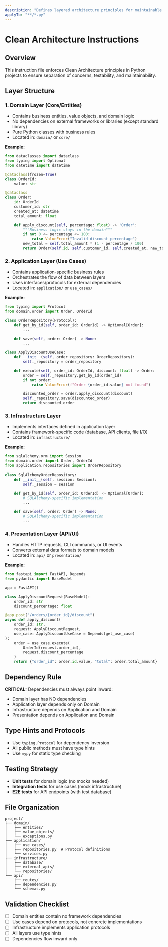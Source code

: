 ```yaml
---
description: "Defines layered architecture principles for maintainable Python applications"
applyTo: "**/*.py"
---
```


# Clean Architecture Instructions

## Overview

This instruction file enforces Clean Architecture principles in Python projects to ensure separation of concerns, testability, and maintainability.

## Layer Structure

### 1. Domain Layer (Core/Entities)

- Contains business entities, value objects, and domain logic
- No dependencies on external frameworks or libraries (except standard library)
- Pure Python classes with business rules
- Located in: `domain/` or `core/`

**Example:**

```python
from dataclasses import dataclass
from typing import Optional
from datetime import datetime

@dataclass(frozen=True)
class OrderId:
    value: str

@dataclass
class Order:
    id: OrderId
    customer_id: str
    created_at: datetime
    total_amount: float

    def apply_discount(self, percentage: float) -> 'Order':
        """Business logic stays in the domain"""
        if not 0 <= percentage <= 100:
            raise ValueError("Invalid discount percentage")
        new_total = self.total_amount * (1 - percentage / 100)
        return Order(self.id, self.customer_id, self.created_at, new_total)
```

### 2. Application Layer (Use Cases)

- Contains application-specific business rules
- Orchestrates the flow of data between layers
- Uses interfaces/protocols for external dependencies
- Located in: `application/` or `use_cases/`

**Example:**

```python
from typing import Protocol
from domain.order import Order, OrderId

class OrderRepository(Protocol):
    def get_by_id(self, order_id: OrderId) -> Optional[Order]:
        ...

    def save(self, order: Order) -> None:
        ...

class ApplyDiscountUseCase:
    def __init__(self, order_repository: OrderRepository):
        self._repository = order_repository

    def execute(self, order_id: OrderId, discount: float) -> Order:
        order = self._repository.get_by_id(order_id)
        if not order:
            raise ValueError(f"Order {order_id.value} not found")

        discounted_order = order.apply_discount(discount)
        self._repository.save(discounted_order)
        return discounted_order
```

### 3. Infrastructure Layer

- Implements interfaces defined in application layer
- Contains framework-specific code (database, API clients, file I/O)
- Located in: `infrastructure/`

**Example:**

```python
from sqlalchemy.orm import Session
from domain.order import Order, OrderId
from application.repositories import OrderRepository

class SqlAlchemyOrderRepository:
    def __init__(self, session: Session):
        self._session = session

    def get_by_id(self, order_id: OrderId) -> Optional[Order]:
        # SQLAlchemy-specific implementation
        ...

    def save(self, order: Order) -> None:
        # SQLAlchemy-specific implementation
        ...
```

### 4. Presentation Layer (API/UI)

- Handles HTTP requests, CLI commands, or UI events
- Converts external data formats to domain models
- Located in: `api/` or `presentation/`

**Example:**

```python
from fastapi import FastAPI, Depends
from pydantic import BaseModel

app = FastAPI()

class ApplyDiscountRequest(BaseModel):
    order_id: str
    discount_percentage: float

@app.post("/orders/{order_id}/discount")
async def apply_discount(
    order_id: str,
    request: ApplyDiscountRequest,
    use_case: ApplyDiscountUseCase = Depends(get_use_case)
):
    order = use_case.execute(
        OrderId(request.order_id),
        request.discount_percentage
    )
    return {"order_id": order.id.value, "total": order.total_amount}
```

## Dependency Rule

**CRITICAL:** Dependencies must always point inward:

- Domain layer has NO dependencies
- Application layer depends only on Domain
- Infrastructure depends on Application and Domain
- Presentation depends on Application and Domain

## Type Hints and Protocols

- Use `typing.Protocol` for dependency inversion
- All public methods must have type hints
- Use `mypy` for static type checking

## Testing Strategy

- **Unit tests** for domain logic (no mocks needed)
- **Integration tests** for use cases (mock infrastructure)
- **E2E tests** for API endpoints (with test database)

## File Organization

```
project/
├── domain/
│   ├── entities/
│   ├── value_objects/
│   └── exceptions.py
├── application/
│   ├── use_cases/
│   ├── repositories.py  # Protocol definitions
│   └── services.py
├── infrastructure/
│   ├── database/
│   ├── external_apis/
│   └── repositories/
└── api/
    ├── routes/
    ├── dependencies.py
    └── schemas.py
```

## Validation Checklist

- [ ] Domain entities contain no framework dependencies
- [ ] Use cases depend on protocols, not concrete implementations
- [ ] Infrastructure implements application protocols
- [ ] All layers use type hints
- [ ] Dependencies flow inward only
